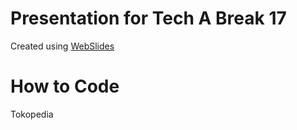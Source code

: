 # Presentation for Tech A Break 17

Created using [WebSlides](https://github.com/jlantunez/webslides/)

# How to Code
Tokopedia
